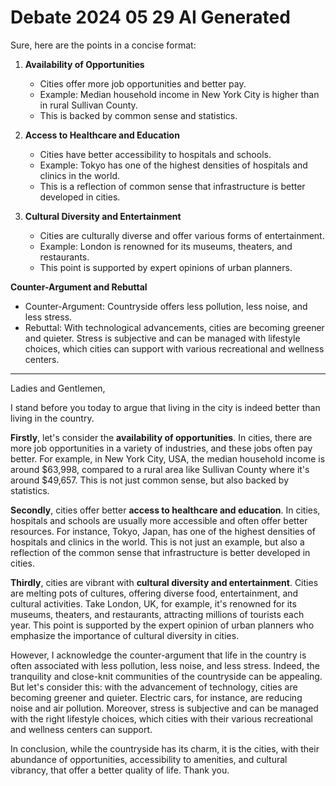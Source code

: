 # Debate 2024 05 29 AI Generated

Sure, here are the points in a concise format:

1. **Availability of Opportunities**
   - Cities offer more job opportunities and better pay.
   - Example: Median household income in New York City is higher than in rural Sullivan County.
   - This is backed by common sense and statistics.

2. **Access to Healthcare and Education**
   - Cities have better accessibility to hospitals and schools.
   - Example: Tokyo has one of the highest densities of hospitals and clinics in the world.
   - This is a reflection of common sense that infrastructure is better developed in cities.

3. **Cultural Diversity and Entertainment**
   - Cities are culturally diverse and offer various forms of entertainment.
   - Example: London is renowned for its museums, theaters, and restaurants.
   - This point is supported by expert opinions of urban planners.

**Counter-Argument and Rebuttal**
- Counter-Argument: Countryside offers less pollution, less noise, and less stress.
- Rebuttal: With technological advancements, cities are becoming greener and quieter. Stress is subjective and can be managed with lifestyle choices, which cities can support with various recreational and wellness centers.

--- 

Ladies and Gentlemen,

I stand before you today to argue that living in the city is indeed better than living in the country. 

**Firstly**, let's consider the **availability of opportunities**. In cities, there are more job opportunities in a variety of industries, and these jobs often pay better. For example, in New York City, USA, the median household income is around $63,998, compared to a rural area like Sullivan County where it's around $49,657. This is not just common sense, but also backed by statistics.

**Secondly**, cities offer better **access to healthcare and education**. In cities, hospitals and schools are usually more accessible and often offer better resources. For instance, Tokyo, Japan, has one of the highest densities of hospitals and clinics in the world. This is not just an example, but also a reflection of the common sense that infrastructure is better developed in cities.

**Thirdly**, cities are vibrant with **cultural diversity and entertainment**. Cities are melting pots of cultures, offering diverse food, entertainment, and cultural activities. Take London, UK, for example, it's renowned for its museums, theaters, and restaurants, attracting millions of tourists each year. This point is supported by the expert opinion of urban planners who emphasize the importance of cultural diversity in cities.

However, I acknowledge the counter-argument that life in the country is often associated with less pollution, less noise, and less stress. Indeed, the tranquility and close-knit communities of the countryside can be appealing. But let's consider this: with the advancement of technology, cities are becoming greener and quieter. Electric cars, for instance, are reducing noise and air pollution. Moreover, stress is subjective and can be managed with the right lifestyle choices, which cities with their various recreational and wellness centers can support.

In conclusion, while the countryside has its charm, it is the cities, with their abundance of opportunities, accessibility to amenities, and cultural vibrancy, that offer a better quality of life. Thank you.

